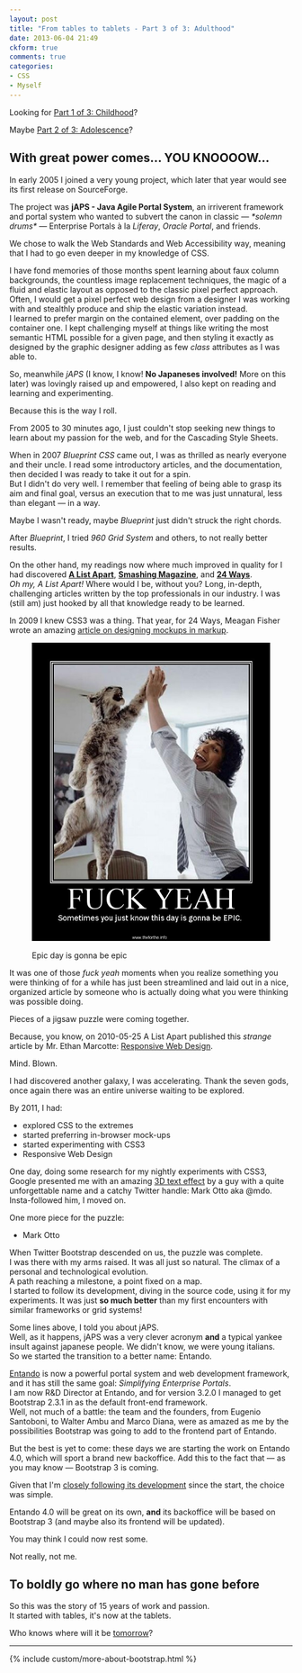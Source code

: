 ```yaml
---
layout: post
title: "From tables to tablets - Part 3 of 3: Adulthood"
date: 2013-06-04 21:49
ckform: true
comments: true
categories:
- CSS
- Myself
---
```


Looking for [Part 1 of 3: Childhood](/blog/2013/05/31/from-tables-to-tablets/)?

Maybe [Part 2 of 3: Adolescence](/blog/2013/06/02/from-tables-to-tablets-part-2-of-3-adolescence)?

## With great power comes... YOU KNOOOOW...

In early 2005 I joined a very young project, which later that year would see its first release on SourceForge.

The project was **jAPS - Java Agile Portal System**, an irriverent framework and portal system who wanted to subvert the canon in classic &mdash; *\*solemn drums\** &mdash; Enterprise Portals à la *Liferay*, *Oracle Portal*, and friends.

We chose to walk the Web Standards and Web Accessibility way, meaning that I had to go even deeper in my knowledge of CSS.

I have fond memories of those months spent learning about faux column backgrounds, the countless image replacement techniques, the magic of a fluid and elastic layout as opposed to the classic pixel perfect approach.  
Often, I would get a pixel perfect web design from a designer I was working with and stealthly produce and ship the elastic variation instead.  
I learned to prefer margin on the contained element, over padding on the container one. I kept challenging myself at things like writing the most semantic HTML possible for a given page, and then styling it exactly as designed by the graphic designer adding as few *class* attributes as I was able to.

So, meanwhile *jAPS* (I know, I know! **No Japaneses involved!** More on this later) was lovingly raised up and empowered, I also kept on reading and learning and experimenting.

Because this is the way I roll.

From 2005 to 30 minutes ago, I just couldn't stop seeking new things to learn about my passion for the web, and for the Cascading Style Sheets.

When in 2007 *Blueprint CSS* came out, I was as thrilled as nearly everyone and their uncle. I read some introductory articles, and the documentation, then decided I was ready to take it out for a spin.  
But I didn't do very well. I remember that feeling of being able to grasp its aim and final goal, versus an execution that to me was just unnatural, less than elegant &mdash; in a way.

Maybe I wasn't ready, maybe *Blueprint* just didn't struck the right chords.

After *Blueprint*, I tried *960 Grid System* and others, to not really better results.

On the other hand, my readings now where much improved in quality for I had discovered [**A List Apart**](http://alistapart.com/), [**Smashing Magazine**](http://www.smashingmagazine.com/), and [**24 Ways**](http://24ways.org/).  
*Oh my, A List Apart!* Where would I be, without you? Long, in-depth, challenging articles written by the top professionals in our industry. I was (still am) just hooked by all that knowledge ready to be learned.

In 2009 I knew CSS3 was a thing. That year, for 24 Ways, Meagan Fisher wrote an amazing [article on designing mockups in markup](http://24ways.org/2009/make-your-mockup-in-markup/).

<figure class="text-center">
	<img src="/images/fuck-yeah.jpg" alt=" " class="img-thumbnail" />
	<figcaption>
		<p>Epic day is gonna be epic</p>
	</figcaption>
</figure>

It was one of those *fuck yeah* moments when you realize something you were thinking of for a while has just been streamlined and laid out in a nice, organized article by someone who is actually doing what you were thinking was possible doing.

Pieces of a jigsaw puzzle were coming together.

Because, you know, on 2010-05-25 A List Apart published this *strange* article by Mr. Ethan Marcotte: [Responsive Web Design](http://alistapart.com/article/responsive-web-design).

Mind. Blown.

I had discovered another galaxy, I was accelerating. Thank the seven gods, once again there was an entire universe waiting to be explored.

By 2011, I had:

* explored CSS to the extremes
* started preferring in-browser mock-ups
* started experimenting with CSS3
* Responsive Web Design

One day, doing some research for my nightly experiments with CSS3, Google presented me with an amazing [3D text effect](http://markdotto.com/2011/01/05/3d-text-using-just-css/) by a guy with a quite unforgettable name and a catchy Twitter handle: Mark Otto aka @mdo.  
Insta-followed him, I moved on.

One more piece for the puzzle:

* Mark Otto

When Twitter Bootstrap descended on us, the puzzle was complete.  
I was there with my arms raised. It was all just so natural. The climax of a personal and technological evolution.  
A path reaching a milestone, a point fixed on a map.  
I started to follow its development, diving in the source code, using it for my experiments. It was just **so much better** than my first encounters with similar frameworks or grid systems!

Some lines above, I told you about jAPS.  
Well, as it happens, jAPS was a very clever acronym **and** a typical yankee insult against japanese people. We didn't know, we were young italians.  
So we started the transition to a better name: Entando.

[Entando](http://www.entando.com/) is now a powerful portal system and web development framework, and it has still the same goal: *Simplifying Enterprise Portals*.  
I am now R&D Director at Entando, and for version 3.2.0 I managed to get Bootstrap 2.3.1 in as the default front-end framework.  
Well, not much of a battle: the team and the founders, from Eugenio Santoboni, to Walter Ambu and Marco Diana, were as amazed as me by the possibilities Bootstrap was going to add to the frontend part of Entando.

But the best is yet to come: these days we are starting the work on Entando 4.0, which will sport a brand new backoffice. Add this to the fact that &mdash; as you may know &mdash; Bootstrap 3 is coming.

Given that I'm [closely following its development](https://github.com/twitter/bootstrap/pull/7799) since the start, the choice was simple.

Entando 4.0 will be great on its own, **and** its backoffice will be based on Bootstrap 3 (and maybe also its frontend will be updated).

You may think I could now rest some.

Not really, not me.

## To boldly go where no man has gone before

So this was the story of 15 years of work and passion.  
It started with tables, it's now at the tablets.

Who knows where will it be [tomorrow](http://www.google.com/glass/start/)?

<hr />

{% include custom/more-about-bootstrap.html %}
